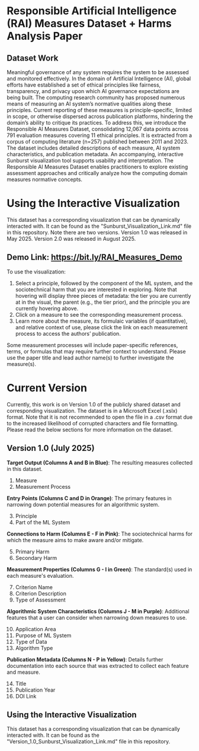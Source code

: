 # Responsible Artificial Intelligence (RAI) Measures Dataset + Harms Analysis Paper

## Dataset Work

Meaningful governance of any system requires the system to be assessed and monitored effectively. In the domain of Artificial Intelligence (AI), global efforts have established a set of ethical principles like fairness, transparency, and privacy upon which AI governance expectations are being built. The computing research community has proposed numerous means of measuring an AI system’s normative qualities along these principles. Current reporting of these measures is principle-specific, limited in scope, or otherwise dispersed across publication platforms, hindering the domain’s ability to critique its practices. To address this, we introduce the Responsible AI Measures Dataset, consolidating 12,067 data points across 791 evaluation measures covering 11 ethical principles. It is extracted from a corpus of computing literature (n=257) published between 2011 and 2023. The dataset includes detailed descriptions of each measure, AI system characteristics, and publication metadata. An accompanying, interactive Sunburst visualization tool supports usability and interpretation. The Responsible AI Measures Dataset enables practitioners to explore existing assessment approaches and critically analyze how the computing domain measures normative concepts.

# Using the Interactive Visualization
This dataset has a corresponding visualization that can be dynamically interacted with. It can be found as the "Sunburst_Visualization_Link.md" file in this repository. Note there are two versions. Version 1.0 was released in May 2025. Version 2.0 was released in August 2025.

## Demo Link: https://bit.ly/RAI_Measures_Demo

To use the visualization:

1. Select a principle, followed by the component of the ML system, and the sociotechnical harm that you are interested in exploring. Note that hovering will display three pieces of metadata: the tier you are currently at in the visual, the parent (e.g., the tier prior), and the principle you are currently hovering above.
2. Click on a measure to see the corresponding measurement process.
3. Learn more about the measure, its formulaic variables (if quantitative), and relative context of use, please click the link on each measurement process to access the authors’ publication.

Some measurement processes will include paper-specific references, terms, or formulas that may require further context to understand. Please use the paper title and lead author name(s) to further investigate the measure(s).

# Current Version 

Currently, this work is on Version 1.0 of the publicly shared dataset and corresponding visualization. The dataset is in a Microsoft Excel (.xslx) format. Note that it is not recommended to open the file in a .csv format due to the increased likelihood of corrupted characters and file formatting. Please read the below sections for more information on the dataset.

## **Version 1.0 (July 2025)**

**Target Output (Columns A and B in Blue)**: The resulting measures collected in this dataset.
  1. Measure
  2. Measurement Process
     
**Entry Points (Columns C and D in Orange)**: The primary features in narrowing down potential measures for an algorithmic system.

  3. Principle
  4. Part of the ML System

**Connections to Harm (Columns E - F in Pink)**: The sociotechnical harms for which the measure aims to make aware and/or mitigate.

  5. Primary Harm
  6. Secondary Harm

**Measurement Properties (Columns G - I in Green)**: The standard(s) used in each measure's evaluation.

  7. Criterion Name 
  8. Criterion Description 
  9. Type of Assessment

**Algorithmic System Characteristics (Columns J - M in Purple)**: Additional features that a user can consider when narrowing down measures to use.

  10. Application Area
  11. Purpose of ML System 
  12. Type of Data
  13. Algorithm Type

**Publication Metadata (Columns N - P in Yellow)**: Details further documentation into each source that was extracted to collect each feature and measure.

  14. Title
  15. Publication Year
  16. DOI Link

## Using the Interactive Visualization
This dataset has a corresponding visualization that can be dynamically interacted with. It can be found as the "Version_1.0_Sunburst_Visualization_Link.md" file in this repository.
